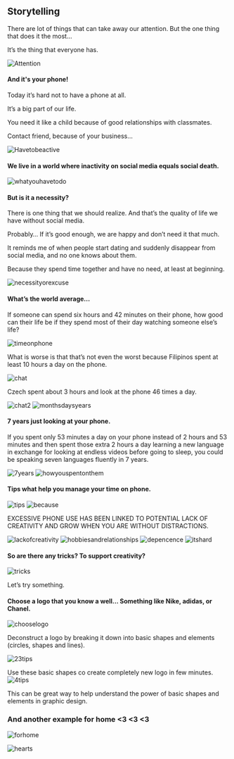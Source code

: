 ## Storytelling

There are lot of things that can take away our attention. But the one thing that does it the most…

It’s the thing that everyone has.

![Attention](1.jpg)

#### And it's your phone!

Today it’s hard not to have a phone at all.

It’s a big part of our life.

You need it like a child because of good relationships with classmates.

Contact friend, because of your business…

![Havetobeactive](2.png)

#### We live in a world where inactivity on social media equals social death. 

![whatyouhavetodo](3.png)

#### But is it a necessity? 

There is one thing that we should realize. And that’s the quality of life we have without social media.

Probably… If it’s good enough, we are happy and don’t need it that much.

It reminds me of when people start dating and suddenly disappear from social media, and no one knows about them.

Because they spend time together and have no need, at least at beginning.

![necessityorexcuse](4.png)

#### What’s the world average…

If someone can spend six hours and 42 minutes on their phone, how good can their life be if they spend most of their day watching someone else’s life?

![timeonphone](6.png)

What is worse is that that’s not even the worst because Filipinos spent at least 10 hours a day on the phone.

![chat](7.png)

Czech spent about 3 hours and look at the phone 46 times a day.

![chat2](8.png)
![monthsdaysyears](9.png)

#### 7 years just looking at your phone.

If you spent only 53 minutes a day on your phone instead of 2 hours and 53 minutes and then spent those extra 2 hours a day learning a new language in exchange for looking at endless videos before going to sleep, you could be speaking seven languages fluently in 7 years.
     
![7years](10.png)
![howyouspentonthem](11.png)

#### Tips what help you manage your time on phone.

![tips](12.png)
![because](13.png)

EXCESSIVE PHONE USE HAS BEEN LINKED TO POTENTIAL LACK OF CREATIVITY AND GROW WHEN YOU ARE WITHOUT DISTRACTIONS.
    
![lackofcreativity](14.png)
![hobbiesandrelationships](15.png)
![depencence](16.png)
![itshard](17.png)

#### So are there any tricks? To support creativity?

![tricks](18.png)

Let’s try something.

#### Choose a logo that you know a well… Something like Nike, adidas, or Chanel. 

![chooselogo](19.png)

Deconstruct a logo by breaking it down into basic shapes and elements (circles, shapes and lines).

![23tips](20.png)

Use these basic shapes co create completely new logo in few minutes. 
![4tips](21.png)

This can be great way to help understand the power of basic shapes and elements in graphic design.

### And another example for home <3 <3 <3

![forhome](22.png)

![hearts](23.png)
